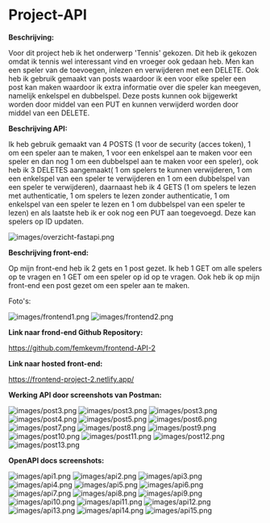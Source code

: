 # Project-API


**Beschrijving:**

Voor dit project heb ik het onderwerp 'Tennis' gekozen. Dit heb ik gekozen omdat ik tennis wel interessant vind en vroeger ook gedaan heb. Men kan een speler van de  toevoegen, inlezen en verwijderen met een DELETE. Ook heb ik gebruik gemaakt van posts waardoor ik een voor elke speler een post kan maken waardoor ik extra informatie over die speler kan meegeven, namelijk enkelspel en dubbelspel. Deze posts kunnen ook bijgewerkt worden door middel van een PUT en kunnen verwijderd worden door middel van een DELETE.



**Beschrijving API:**

Ik heb gebruik gemaakt van 4 POSTS (1 voor de security (acces token), 1 om een speler aan te maken, 1 voor een enkelspel aan te maken voor een speler en dan nog 1 om een dubbelspel aan te maken voor een speler), ook heb ik 3 DELETES aangemaakt( 1 om spelers te kunnen verwijderen, 1 om een enkelspel van een speler te verwijderen en 1 om een dubbelspel van een speler te verwijderen), daarnaast heb ik 4 GETS (1 om spelers te lezen met authenticatie, 1 om spelers te lezen zonder authenticatie, 1 om enkelspel van een speler te lezen en 1 om dubbelspel van een speler te lezen) en als laatste heb ik er ook nog een PUT aan toegevoegd. Deze kan spelers op ID updaten.

![images/overzicht-fastapi.png](images/overzicht-fastapi.png)


**Beschrijving front-end:**

Op mijn front-end heb ik 2 gets en 1 post gezet. Ik heb 1 GET om alle spelers op te vragen en 1 GET om een speler op id op te vragen. Ook heb ik op mijn front-end een post gezet om een speler aan te maken.

Foto's:

![images/frontend1.png](images/frontend1.png)
![images/frontend2.png](images/frontend2.png)

**Link naar frond-end Github Repository:**

https://github.com/femkevm/frontend-API-2


**Link naar hosted front-end:**

https://frontend-project-2.netlify.app/

**Werking API door screenshots van Postman:**

![images/post3.png](images/post14.png)
![images/post3.png](images/post15.png)
![images/post3.png](images/post3.png)
![images/post4.png](images/post4.png)
![images/post5.png](images/post5.png)
![images/post6.png](images/post6.png)
![images/post7.png](images/post7.png)
![images/post8.png](images/post8.png)
![images/post9.png](images/post9.png)
![images/post10.png](images/post10.png)
![images/post11.png](images/post11.png)
![images/post12.png](images/post12.png)
![images/post13.png](images/post13.png)



**OpenAPI docs screenshots:**

![images/api1.png](images/api1.png)
![images/api2.png](images/api2.png)
![images/api3.png](images/api3.png)
![images/api4.png](images/api4.png)
![images/api5.png](images/api5.png)
![images/api6.png](images/api6.png)
![images/api7.png](images/api7.png)
![images/api8.png](images/api8.png)
![images/api9.png](images/api9.png)
![images/api10.png](images/api10.png)
![images/api11.png](images/api11.png)
![images/api12.png](images/api12.png)
![images/api13.png](images/api13.png)
![images/api14.png](images/api14.png)
![images/api15.png](images/api15.png)
